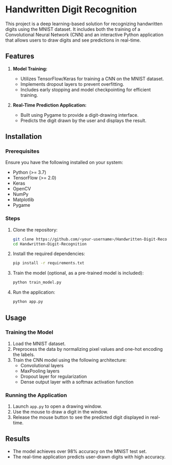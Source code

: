 # Handwritten Digit Recognition

This project is a deep learning-based solution for recognizing handwritten digits using the MNIST dataset. It includes both the training of a Convolutional Neural Network (CNN) and an interactive Python application that allows users to draw digits and see predictions in real-time.

## Features

1. **Model Training:**
   - Utilizes TensorFlow/Keras for training a CNN on the MNIST dataset.
   - Implements dropout layers to prevent overfitting.
   - Includes early stopping and model checkpointing for efficient training.

2. **Real-Time Prediction Application:**
   - Built using Pygame to provide a digit-drawing interface.
   - Predicts the digit drawn by the user and displays the result.

## Installation

### Prerequisites

Ensure you have the following installed on your system:

- Python (>= 3.7)
- TensorFlow (>= 2.0)
- Keras
- OpenCV
- NumPy
- Matplotlib
- Pygame

### Steps

1. Clone the repository:
   ```bash
   git clone https://github.com/<your-username>/Handwritten-Digit-Recognition.git
   cd Handwritten-Digit-Recognition
   ```
2. Install the required dependencies:
   ```bash
   pip install -r requirements.txt
   ```
3. Train the model (optional, as a pre-trained model is included):
   ```bash
   python train_model.py
   ```
4. Run the application:
   ```bash
   python app.py
   ```
## Usage

### Training the Model

1. Load the MNIST dataset.
2. Preprocess the data by normalizing pixel values and one-hot encoding the labels.
3. Train the CNN model using the following architecture:
   - Convolutional layers
   - MaxPooling layers
   - Dropout layer for regularization
   - Dense output layer with a softmax activation function

### Running the Application

1. Launch `app.py` to open a drawing window.
2. Use the mouse to draw a digit in the window.
3. Release the mouse button to see the predicted digit displayed in real-time.

## Results

- The model achieves over 98% accuracy on the MNIST test set.
- The real-time application predicts user-drawn digits with high accuracy.


